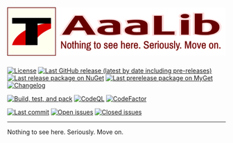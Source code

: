 # ![AaaLib](graphics/Readme.png)

[![License](https://img.shields.io/github/license/Tenacom/AaaLib.svg)](https://github.com/Tenacom/AaaLib/blob/main/LICENSE)
[![Last GitHub release (latest by date including pre-releases)](https://img.shields.io/github/v/release/Tenacom/AaaLib?include_prereleases)](https://github.com/Tenacom/AaaLib/releases)
[![Last release package on NuGet](https://img.shields.io/nuget/v/AaaLib)](https://nuget.org/packages/AaaLib)
[![Last prerelease package on MyGet](https://img.shields.io/myget/tenacom-preview/vpre/AaaLib?label=myget)](https://www.myget.org/feed/tenacom-preview/package/nuget/AaaLib)
[![Changelog](https://img.shields.io/badge/changelog-Keep%20a%20Changelog%20v1.0.0-%23E05735)](https://github.com/Tenacom/AaaLib/blob/main/CHANGELOG.md)

[![Build, test, and pack](https://github.com/Tenacom/AaaLib/actions/workflows/build-test-pack.yml/badge.svg)](https://github.com/Tenacom/AaaLib/actions/workflows/build-test-pack.yml)
[![CodeQL](https://github.com/Tenacom/AaaLib/actions/workflows/codeql-analysis.yml/badge.svg)](https://github.com/Tenacom/AaaLib/actions/workflows/codeql-analysis.yml)
[![CodeFactor](https://www.codefactor.io/repository/github/Tenacom/AaaLib/badge)](https://www.codefactor.io/repository/github/Tenacom/AaaLib)

[![Last commit](https://img.shields.io/github/last-commit/Tenacom/AaaLib.svg)](https://github.com/Tenacom/AaaLib/commits/main)
[![Open issues](https://img.shields.io/github/issues-raw/Tenacom/AaaLib.svg?label=open+issues)](https://github.com/Tenacom/AaaLib/issues?q=is%3Aissue+is%3Aopen+sort%3Aupdated-desc)
[![Closed issues](https://img.shields.io/github/issues-closed-raw/Tenacom/AaaLib.svg?label=closed+issues)](https://github.com/Tenacom/AaaLib/issues?q=is%3Aissue+is%3Aclosed+sort%3Aupdated-desc)

---

Nothing to see here. Seriously. Move on.
